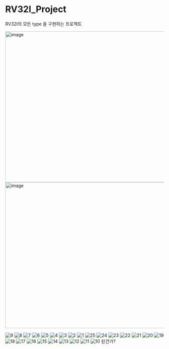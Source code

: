 # RV32I_Project

RV32I의 모든 type 을 구현하는 프로젝트

<img width="842" height="479" alt="image" src="https://github.com/user-attachments/assets/7d53dbd4-5961-459b-9f58-ea485a1cf50a" />


<img width="736" height="463" alt="image" src="https://github.com/user-attachments/assets/2c3b0d7e-e46d-4975-94a0-f45f5c979a1f" />

![9](https://github.com/user-attachments/assets/088b61e0-b993-43b1-8f04-06abf0bd4975)
![8](https://github.com/user-attachments/assets/8e6b4240-714e-43b9-839d-ea56c7d4a95f)
![7](https://github.com/user-attachments/assets/9bf06b27-2723-473b-b07c-aa026f6bc7ce)
![6](https://github.com/user-attachments/assets/270c1c50-35c7-4f58-9869-297f1d8dada0)
![5](https://github.com/user-attachments/assets/57616bf8-75ac-48e3-873e-1a21b703d9f1)
![4](https://github.com/user-attachments/assets/b6c0afc3-ec0e-4f14-b61a-1c4ae867222b)
![3](https://github.com/user-attachments/assets/ce2e0391-27c1-40f7-acab-87fbe543e21c)
![2](https://github.com/user-attachments/assets/76c7e80c-bfc1-49a5-9277-34d40f0e58d4)
![1](https://github.com/user-attachments/assets/db76470b-65ec-4dec-b995-204a3d2f09df)
![25](https://github.com/user-attachments/assets/86c94d40-f00e-4341-b481-388b4bc83e0a)
![24](https://github.com/user-attachments/assets/693e5cb8-87e5-4cb1-9582-2142399ab2df)
![23](https://github.com/user-attachments/assets/792cff1e-2f48-4e43-b28e-ec4c22a69ab6)
![22](https://github.com/user-attachments/assets/40c16b8c-7ccb-45ba-8d50-a0e8d684beff)
![21](https://github.com/user-attachments/assets/cac81536-aad4-49c8-90cf-2bcd5ad54a7b)
![20](https://github.com/user-attachments/assets/62cd0d50-d6d5-4b7d-a305-fab784f2bcac)
![19](https://github.com/user-attachments/assets/ac8e5cc7-f76a-4449-bc44-ab9b62004361)
![18](https://github.com/user-attachments/assets/663cafbe-cf9c-4439-9272-8fbd840a85a9)
![17](https://github.com/user-attachments/assets/f37499ef-ba35-4c3d-8569-8b8347fddf12)
![16](https://github.com/user-attachments/assets/3d838a80-eaf7-4855-bb35-3d05d7da15c5)
![15](https://github.com/user-attachments/assets/838b96d6-94e9-4fe9-9e07-8a4c45569bdf)
![14](https://github.com/user-attachments/assets/672be0a0-66e8-43e4-aec0-59477d4e62e4)
![13](https://github.com/user-attachments/assets/23f72205-4606-4f77-a7ce-5a66d832301c)
![12](https://github.com/user-attachments/assets/fcec39f4-af9f-438d-ab40-dff4dd7135b7)
![11](https://github.com/user-attachments/assets/ed8a444b-c5af-4ea2-866c-18d296f01d07)
![10](https://github.com/user-attachments/assets/d179689c-304d-477d-8886-a77cb15b61f1)
된건가?
